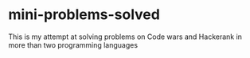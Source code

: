 # mini-problems-solved
This is my attempt at solving problems on Code wars and Hackerank in more than two programming languages
